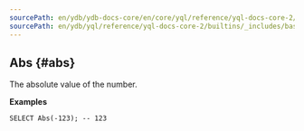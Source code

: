 ```yaml
---
sourcePath: en/ydb/ydb-docs-core/en/core/yql/reference/yql-docs-core-2/builtins/_includes/basic/abs.md
sourcePath: en/ydb/yql/reference/yql-docs-core-2/builtins/_includes/basic/abs.md
---
```

## Abs {#abs}

The absolute value of the number.

**Examples**

```yql
SELECT Abs(-123); -- 123
```

